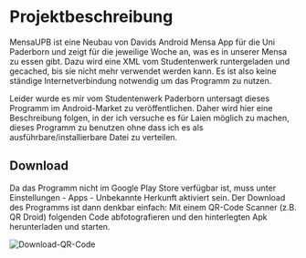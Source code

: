 # Projektbeschreibung

MensaUPB ist eine Neubau von Davids Android Mensa App für die Uni Paderborn und zeigt für die jeweilige Woche an, was es in unserer Mensa zu essen gibt. Dazu wird eine XML vom Studentenwerk runtergeladen und gecached, bis sie nicht mehr verwendet werden kann. Es ist also keine ständige Internetverbindung notwendig um das Programm zu nutzen.

Leider wurde es mir vom Studentenwerk Paderborn untersagt dieses Programm im Android-Market zu veröffentlichen. Daher wird hier eine Beschreibung folgen, in der ich versuche es für Laien möglich zu machen, dieses Programm zu benutzen ohne dass ich es als ausführbare/installierbare Datei zu verteilen.

## Download

Da das Programm nicht im Google Play Store verfügbar ist, muss unter Einstellungen - Apps - Unbekannte Herkunft aktiviert sein. Der Download des Programms ist dann denkbar einfach: Mit einem QR-Code Scanner (z.B. QR Droid) folgenden Code abfotografieren und den hinterlegten Apk herunterladen und starten. 

![Download-QR-Code][download-1.1.0]

[download-1.0.0]: https://chart.googleapis.com/chart?cht=qr&chs=300x300&chl=https://github.com/downloads/rejinka/MensaUPB/de.najidev.mensaupb-1.0.0.apk
[download-1.1.0]: https://chart.googleapis.com/chart?cht=qr&chs=300x300&chl=https://github.com/downloads/rejinka/MensaUPB/de.najidev.mensaupb-1.1.0.apk
